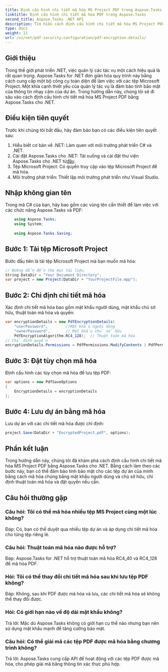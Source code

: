 ```yaml
---
title: Định cấu hình chi tiết mã hóa MS Project PDF trong Aspose.Tasks
linktitle: Định cấu hình chi tiết mã hóa PDF trong Aspose.Tasks
second_title: Aspose.Tasks .NET API
description: Tìm hiểu cách định cấu hình chi tiết mã hóa MS Project PDF trong Aspose.Tasks cho .NET. Bảo mật các tệp dự án của bạn bằng mật khẩu người dùng và chủ sở hữu.
type: docs
weight: 11
url: /vi/net/pdf-security-configuration/pdf-encryption-details/
---
```

## Giới thiệu
Trong thế giới phát triển .NET, việc quản lý các tác vụ một cách hiệu quả là rất quan trọng. Aspose.Tasks for .NET đơn giản hóa quy trình này bằng cách cung cấp một bộ công cụ toàn diện để làm việc với các tệp Microsoft Project. Một khía cạnh thiết yếu của quản lý tác vụ là đảm bảo tính bảo mật của thông tin nhạy cảm của dự án. Trong hướng dẫn này, chúng tôi sẽ đi sâu vào cách định cấu hình chi tiết mã hóa MS Project PDF bằng Aspose.Tasks cho .NET.
## Điều kiện tiên quyết
Trước khi chúng tôi bắt đầu, hãy đảm bảo bạn có các điều kiện tiên quyết sau:
1. Hiểu biết cơ bản về .NET: Làm quen với môi trường phát triển C# và .NET.
2.  Cài đặt Aspose.Tasks cho .NET: Tải xuống và cài đặt thư viện Aspose.Tasks cho .NET từ[đây](https://releases.aspose.com/tasks/net/).
3. Tệp Microsoft Project: Có quyền truy cập vào tệp Microsoft Project để mã hóa.
4. Môi trường phát triển: Thiết lập môi trường phát triển như Visual Studio.

## Nhập không gian tên
Trong mã C# của bạn, hãy bao gồm các vùng tên cần thiết để làm việc với các chức năng Aspose.Tasks và PDF:
```csharp
    using Aspose.Tasks;
    using System;
    
    using Aspose.Tasks.Saving;
```
## Bước 1: Tải tệp Microsoft Project
Bước đầu tiên là tải tệp Microsoft Project mà bạn muốn mã hóa:
```csharp
// Đường dẫn đến thư mục tài liệu.
String DataDir = "Your Document Directory";
var project = new Project(DataDir + "YourProjectFile.mpp");
```
## Bước 2: Chỉ định chi tiết mã hóa
Xác định chi tiết mã hóa bao gồm mật khẩu người dùng, mật khẩu chủ sở hữu, thuật toán mã hóa và quyền:
```csharp
var encryptionDetails = new PdfEncryptionDetails(
    "userPassword",        //Mật khẩu người dùng
    "ownerPassword",       // Mật khẩu chủ sở hữu
    PdfEncryptionAlgorithm.RC4_128);  // Thuật toán mã hóa
// Chỉ định quyền
encryptionDetails.Permissions = PdfPermissions.ModifyContents | PdfPermissions.ModifyAnnotations;
```
## Bước 3: Đặt tùy chọn mã hóa
Định cấu hình các tùy chọn mã hóa để lưu tệp PDF:
```csharp
var options = new PdfSaveOptions
{
    EncryptionDetails = encryptionDetails
};
```
## Bước 4: Lưu dự án bằng mã hóa
Lưu dự án với các chi tiết mã hóa được chỉ định:
```csharp
project.Save(DataDir + "EncryptedProject.pdf", options);
```

## Phần kết luận
Trong hướng dẫn này, chúng tôi đã khám phá cách định cấu hình chi tiết mã hóa MS Project PDF bằng Aspose.Tasks cho .NET. Bằng cách làm theo các bước này, bạn có thể đảm bảo tính bảo mật cho các tệp dự án của mình bằng cách mã hóa chúng bằng mật khẩu người dùng và chủ sở hữu, chỉ định thuật toán mã hóa và đặt quyền nếu cần.
## Câu hỏi thường gặp
### Câu hỏi: Tôi có thể mã hóa nhiều tệp MS Project cùng một lúc không?
Đáp: Có, bạn có thể duyệt qua nhiều tệp dự án và áp dụng chi tiết mã hóa cho từng tệp riêng lẻ.
### Câu hỏi: Thuật toán mã hóa nào được hỗ trợ?
Đáp: Aspose.Tasks for .NET hỗ trợ thuật toán mã hóa RC4_40 và RC4_128 để mã hóa PDF.
### Hỏi: Tôi có thể thay đổi chi tiết mã hóa sau khi lưu tệp PDF không?
Đáp: Không, sau khi PDF được mã hóa và lưu, các chi tiết mã hóa sẽ không thể thay đổi được.
### Hỏi: Có giới hạn nào về độ dài mật khẩu không?
Trả lời: Mặc dù Aspose.Tasks không có giới hạn cụ thể nào nhưng bạn nên sử dụng mật khẩu mạnh để tăng cường bảo mật.
### Câu hỏi: Có thể giải mã các tệp PDF được mã hóa bằng chương trình không?
Trả lời: Aspose.Tasks cung cấp API để hoạt động với các tệp PDF được mã hóa, cho phép giải mã bằng thông tin xác thực phù hợp.